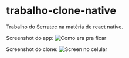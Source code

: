 # trabalho-clone-native

Trabalho do Serratec na matéria de react native.

Screenshot do app:
![Como era pra ficar](https://user-images.githubusercontent.com/103470533/202522799-dfffb3e1-b607-4595-a310-457b7ec96307.jpg)

Screenshot do clone:
![Screen no celular](https://user-images.githubusercontent.com/103470533/202522805-38483e87-7999-41d8-835f-56489f07e311.jpeg)
